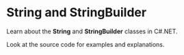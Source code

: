 # String and StringBuilder
<p>Learn about the <b>String</b> and <b>StringBuilder</b> classes in C#.NET.</p>
<p>Look at the source code for examples and explanations.</p>
